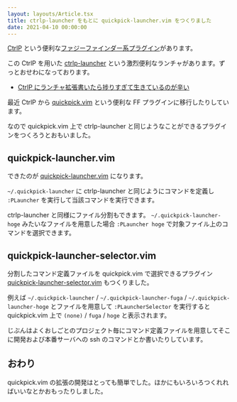 ```yaml
---
layout: layouts/Article.tsx
title: ctrlp-launcher をもとに quickpick-launcher.vim をつくりました
date: 2021-04-10 00:00:00
---
```


[CtrlP](https://github.com/ctrlpvim/ctrlp.vim)
という便利な[ファジーファインダー系プラグイン](https://zenn.dev/yutakatay/articles/vim-fuzzy-finder#2.-ctrlp.vim)があります。

この CtrlP を用いた [ctrlp-launcher](https://github.com/mattn/ctrlp-launcher)
という激烈便利なランチャがあります。ずっとおせわになっております。

- [CtrlP にランチャ拡張書いたら捗りすぎて生きているのが辛い](https://mattn.kaoriya.net/software/vim/20120427205409.htm)

最近 CtrlP から [quickpick.vim](https://github.com/prabirshrestha/quickpick.vim)
という便利な FF プラグインに移行したりしています。

なので quickpick.vim 上で ctrlp-launcher と同じようなことができるプラグインをつくろうとおもいました。

## quickpick-launcher.vim

できたのが
[quickpick-launcher.vim](https://github.com/ansanloms/quickpick-launcher.vim)
になります。

`~/.quickpick-launcher` に ctrlp-launcher と同じようにコマンドを定義し `:PLauncher`
を実行して当該コマンドを実行できます。

ctrlp-launcher と同様にファイル分割もできます。 `~/.quickpick-launcher-hoge` みたいなファイルを用意した場合
`:PLauncher hoge` で対象ファイル上のコマンドを選択できます。

## quickpick-launcher-selector.vim

分割したコマンド定義ファイルを quickpick.vim で選択できるプラグイン
[quickpick-launcher-selector.vim](https://github.com/ansanloms/quickpick-launcher-selector.vim)
もつくりました。

例えば `~/.quickpick-launcher` / `~/.quickpick-launcher-fuga` /
`~/.quickpick-launcher-hoge` とファイルを用意して `:PLauncherSelector` を実行すると
quickpick.vim 上で `(none)` / `fuga` / `hoge` と表示されます。

じぶんはよくおしごとのプロジェクト毎にコマンド定義ファイルを用意してそこに開発および本番サーバへの ssh のコマンドとか書いたりしています。

## おわり

quickpick.vim の拡張の開発はとっても簡単でした。ほかにもいろいろつくれればいいなとかおもったりしました。
